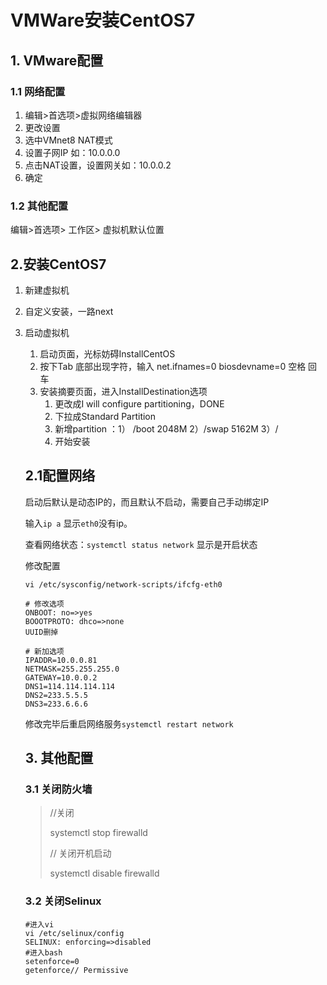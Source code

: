 # VMWare安装CentOS7



## 1. VMware配置

### 1.1 网络配置

1. 编辑>首选项>虚拟网络编辑器
2.  更改设置
3. 选中VMnet8 NAT模式
4. 设置子网IP 如：10.0.0.0
5. 点击NAT设置，设置网关如：10.0.0.2
6. 确定

### 1.2 其他配置

编辑>首选项> 工作区> 虚拟机默认位置

## 2.安装CentOS7

1. 新建虚拟机

2. 自定义安装，一路next

3. 启动虚拟机

   1. 启动页面，光标妨碍InstallCentOS
   2. 按下Tab  底部出现字符，输入  net.ifnames=0  biosdevname=0  空格 回车
   3. 安装摘要页面，进入InstallDestination选项
      1. 更改成I will configure partitioning，DONE
      2. 下拉成Standard Partition
      3. 新增partition ：1） /boot 2048M   2）/swap 5162M 3）/
      4. 开始安装

   ## 2.1配置网络

   启动后默认是动态IP的，而且默认不启动，需要自己手动绑定IP

   输入`ip a` 显示`eth0`没有ip。

   查看网络状态：`systemctl status network` 显示是开启状态

   修改配置

   ```shell
   vi /etc/sysconfig/network-scripts/ifcfg-eth0
   
   # 修改选项
   ONBOOT: no=>yes
   BOOOTPROTO: dhco=>none
   UUID删掉
   
   # 新加选项
   IPADDR=10.0.0.81
   NETMASK=255.255.255.0
   GATEWAY=10.0.0.2
   DNS1=114.114.114.114
   DNS2=233.5.5.5
   DNS3=233.6.6.6
   
   ```

   修改完毕后重启网络服务`systemctl restart network`

   

   ## 3. 其他配置

   ### 3.1 关闭防火墙

   > //关闭
   >
   > systemctl stop firewalld
   >
   > // 关闭开机启动
   >
   > systemctl disable firewalld

   ### 3.2 关闭Selinux

   ```shell
   #进入vi
   vi /etc/selinux/config
   SELINUX: enforcing=>disabled
   #进入bash
   setenforce=0
   getenforce// Permissive
   
   ```

   

   ​	